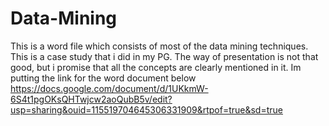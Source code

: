 # Data-Mining
This is a word file which consists of most of the data mining techniques.
This is a case study that i did in my PG.
The way of presentation is not that good, but i promise that all the concepts are clearly mentioned in it.
Im putting the link for the word document below
https://docs.google.com/document/d/1UKkmW-6S4t1pgOKsQHTwjcw2aoQubB5v/edit?usp=sharing&ouid=115519704645306331909&rtpof=true&sd=true
